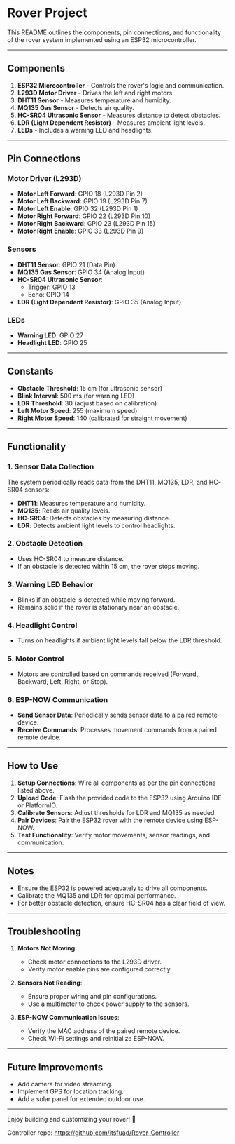 # Rover Project

This README outlines the components, pin connections, and functionality of the rover system implemented using an ESP32 microcontroller.

---

## Components

1. **ESP32 Microcontroller** - Controls the rover's logic and communication.
2. **L293D Motor Driver** - Drives the left and right motors.
3. **DHT11 Sensor** - Measures temperature and humidity.
4. **MQ135 Gas Sensor** - Detects air quality.
5. **HC-SR04 Ultrasonic Sensor** - Measures distance to detect obstacles.
6. **LDR (Light Dependent Resistor)** - Measures ambient light levels.
7. **LEDs** - Includes a warning LED and headlights.

---

## Pin Connections

### Motor Driver (L293D)
- **Motor Left Forward**: GPIO 18 (L293D Pin 2)
- **Motor Left Backward**: GPIO 19 (L293D Pin 7)
- **Motor Left Enable**: GPIO 32 (L293D Pin 1)
- **Motor Right Forward**: GPIO 22 (L293D Pin 10)
- **Motor Right Backward**: GPIO 23 (L293D Pin 15)
- **Motor Right Enable**: GPIO 33 (L293D Pin 9)

### Sensors
- **DHT11 Sensor**: GPIO 21 (Data Pin)
- **MQ135 Gas Sensor**: GPIO 34 (Analog Input)
- **HC-SR04 Ultrasonic Sensor**:
  - Trigger: GPIO 13
  - Echo: GPIO 14
- **LDR (Light Dependent Resistor)**: GPIO 35 (Analog Input)

### LEDs
- **Warning LED**: GPIO 27
- **Headlight LED**: GPIO 25

---

## Constants
- **Obstacle Threshold**: 15 cm (for ultrasonic sensor)
- **Blink Interval**: 500 ms (for warning LED)
- **LDR Threshold**: 30 (adjust based on calibration)
- **Left Motor Speed**: 255 (maximum speed)
- **Right Motor Speed**: 140 (calibrated for straight movement)

---

## Functionality

### 1. **Sensor Data Collection**
The system periodically reads data from the DHT11, MQ135, LDR, and HC-SR04 sensors:
- **DHT11**: Measures temperature and humidity.
- **MQ135**: Reads air quality levels.
- **HC-SR04**: Detects obstacles by measuring distance.
- **LDR**: Detects ambient light levels to control headlights.

### 2. **Obstacle Detection**
- Uses HC-SR04 to measure distance.
- If an obstacle is detected within 15 cm, the rover stops moving.

### 3. **Warning LED Behavior**
- Blinks if an obstacle is detected while moving forward.
- Remains solid if the rover is stationary near an obstacle.

### 4. **Headlight Control**
- Turns on headlights if ambient light levels fall below the LDR threshold.

### 5. **Motor Control**
- Motors are controlled based on commands received (Forward, Backward, Left, Right, or Stop).

### 6. **ESP-NOW Communication**
- **Send Sensor Data**: Periodically sends sensor data to a paired remote device.
- **Receive Commands**: Processes movement commands from a paired remote device.

---

## How to Use

1. **Setup Connections**: Wire all components as per the pin connections listed above.
2. **Upload Code**: Flash the provided code to the ESP32 using Arduino IDE or PlatformIO.
3. **Calibrate Sensors**: Adjust thresholds for LDR and MQ135 as needed.
4. **Pair Devices**: Pair the ESP32 rover with the remote device using ESP-NOW.
5. **Test Functionality**: Verify motor movements, sensor readings, and communication.

---

## Notes
- Ensure the ESP32 is powered adequately to drive all components.
- Calibrate the MQ135 and LDR for optimal performance.
- For better obstacle detection, ensure HC-SR04 has a clear field of view.

---

## Troubleshooting

1. **Motors Not Moving**:
   - Check motor connections to the L293D driver.
   - Verify motor enable pins are configured correctly.

2. **Sensors Not Reading**:
   - Ensure proper wiring and pin configurations.
   - Use a multimeter to check power supply to the sensors.

3. **ESP-NOW Communication Issues**:
   - Verify the MAC address of the paired remote device.
   - Check Wi-Fi settings and reinitialize ESP-NOW.

---

## Future Improvements
- Add camera for video streaming.
- Implement GPS for location tracking.
- Add a solar panel for extended outdoor use.

---

Enjoy building and customizing your rover! 🚀


Controller repo: https://github.com/itsfuad/Rover-Controller